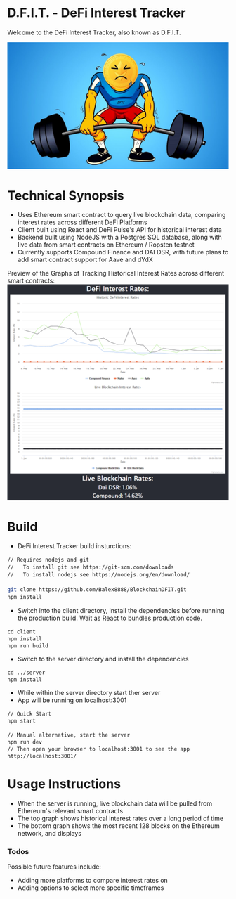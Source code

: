 # D.F.I.T. - DeFi Interest Tracker

Welcome to the DeFi Interest Tracker, also known as D.F.I.T.

![DFIT.png](https://github.com/Balex8888/BlockchainDFIT/blob/main/client/src/img/DFIT.png?raw=true)

# Technical Synopsis

- Uses Ethereum smart contract to query live blockchain data, comparing interest rates across different DeFi Platforms
- Client built using React and DeFi Pulse's API for historical interest data
- Backend built using NodeJS with a Postgres SQL database, along with live data from smart contracts on Ethereum / Ropsten testnet
- Currently supports Compound Finance and DAI DSR, with future plans to add smart contract support for Aave and dYdX

Preview of the Graphs of Tracking Historical Interest Rates across different smart contracts:
![GraphDFIT.png](https://github.com/Balex8888/BlockchainDFIT/blob/main/client/src/img/GraphDFIT.png?raw=true)

# Build

- DeFi Interest Tracker build insturctions:

```sh
// Requires nodejs and git
//   To install git see https://git-scm.com/downloads
//   To install nodejs see https://nodejs.org/en/download/

git clone https://github.com/Balex8888/BlockchainDFIT.git
npm install
```

- Switch into the client directory, install the dependencies before running the production build. Wait as React to bundles production code.

```
cd client
npm install
npm run build
```

- Switch to the server directory and install the dependencies

```
cd ../server
npm install
```

- While within the server directory start ther server
- App will be running on localhost:3001

```
// Quick Start
npm start

// Manual alternative, start the server
npm run dev
// Then open your browser to localhost:3001 to see the app
http://localhost:3001/
```

# Usage Instructions

- When the server is running, live blockchain data will be pulled from Ethereum's relevant smart contracts
- The top graph shows historical interest rates over a long period of time
- The bottom graph shows the most recent 128 blocks on the Ethereum network, and displays

### Todos

Possible future features include:

- Adding more platforms to compare interest rates on
- Adding options to select more specific timeframes
